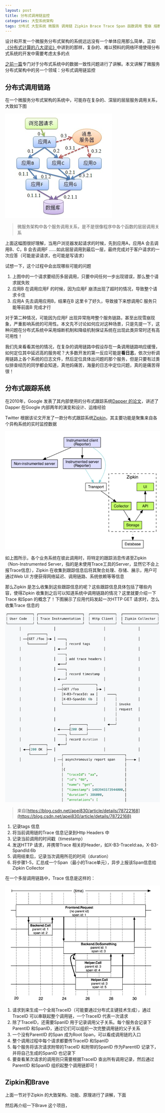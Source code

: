 ```yaml
---
layout: post
title: 分布式调用链监控
categories: 大型系统架构 
tags: 分布式 大型系统 微服务 调用链 Zipkin Brace Trace Span 函数调用 雪崩 熔断机制 降级机制 Dapper
---
```


设计和开发一个微服务分布式架构的系统远远没有一个单体应用那么简单，正如[《分布式计算的八大谬论》](http://xumenger.github.io/the-eight-fallacies-of-distributed-computing-20180817/)中讲到的那样，复杂的、难以预料的网络环境使得分布式系统的开发中需要考虑太多的点

[之前一篇](http://xumenger.github.io/distributed-transaction-20181021/)专门对于分布式系统中的数据一致性问题进行了讲解。本文讲解了微服务分布式架构中的另一个领域：分布式调用链监控

## 分布式调用链路

在一个微服务分布式架构的系统中，可能存在复杂的、深层的层层服务调用关系，大致如下图

![](../media/image/2018-11-01/01.png)

>微服务架构中各个服务调用关系，是不是很像程序中各个函数的层层调用关系

上面这幅图很好理解，当用户浏览器发起请求的时候，先到应用A，应用A 会去调用B、C，B 会去调用F ……如此层层调用到最后一层，最终完成对于客户请求的一次应答（可能是读请求，也可能是写请求）

试想一下，这个过程中会出现哪些可能的问题

1. 上图中的一个请求要经历多层调用，只要中间任何一步出现错误，那么整个请求就失败
2. 应用B 在调用应用F 的时候，因为应用F 崩溃出现了超时的情况，导致整个请求卡住
3. 应用A 先去调用应用B，结果在B 这里卡了好久，导致接下来想调用C 服务只能等前面B 完成才行

对于第二种情况，可能因为应用F 出现异常拖垮整个服务链路，甚至出现雪崩现象，严重影响系统的可用性。本文先不讨论如何应对这种场景，只是先提一下，这种问题在分布式系统中采用熔断机制和降级机制保证系统在出现此类异常时还有高可用性！

我们先来看看其他的情况，在复杂的调用链路中假设存在一条调用链路响应缓慢，如何定位其中延迟高的服务呢？大多数开发的第一反应可能是**看日志**，依次分析调用链路上各个系统的日志文件，然后定位具体出问题的那个服务，但是只要有过类似排查经历的同学都会知道，真他妈痛苦，海量的日志中定位问题，真的是痛苦得很！

## 分布式跟踪系统

在2010年，Google 发表了其内部使用的分布式跟踪系统[Dapper 的论文](http://bigbully.github.io/Dapper-translation/)，讲述了Dapper 在Google 内部两年的演变和设计、运维经验

Twitter 根据该论文开发了一款分布式跟踪系统[Zipkin](https://github.com/openzipkin/zipkin)，其主要功能是聚集来自各个异构系统的实时监控数据

![](../media/image/2018-11-01/02.png)

如上图所示，各个业务系统在彼此调用时，将特定的跟踪消息传递至Zipkin（Non-Instrumented Server，指的是未使用Trace工具的Server，显然它不会上报Trace信息），Zipkin 在收集到跟踪信息后将其聚合处理、存储、展示，用户可通过Web UI 方便获得网络延迟、调用链路、系统依赖等等信息

那么Zipkin 是怎么收集到这些跟踪信息的呢？这些跟踪信息具体包括了哪些内容，使得Zipkin 收集到之后可以知道系统中调用链路的情况？这里就要介绍一下Trace 和Span 的概念了！下图展示了应用代码发起一次HTTP GET 请求时，怎么收集Trace 信息的

![](../media/image/2018-11-01/03.png)

>来自[https://blog.csdn.net/apei830/article/details/78722168](https://blog.csdn.net/apei830/article/details/78722168)

1. 记录tags 信息
2. 将当前调用链的Trace 信息记录到Http Headers 中
3. 记录当前调用的时间戳（timestamp）
4. 发送HTTP 请求，并携带Trace 相关的Header，如X-B3-TraceId:aa，X-B3-SpandId:6b
5. 调用结束后，记录当次调用所花的时间（duration）
6. 将步骤1-5，汇总成一个Span（最小的Trace单元），异步上报该Span信息给Zipkin Collector

在一个多层调用链路中，Trace 信息是这样的：

![](../media/image/2018-11-01/04.png)

1. 请求到来生成一个全局TraceID（可能要通过分布式主键技术生成），通过TraceID 可以串联起整个调用链，一个TraceID 代表一次请求
2. 除了TraceID，还需要SpanID 用于记录调用父子关系。每个服务会记录下ParentID 和SpanID，通过它们可以组织一次完整调用链的父子关系
3. 一个没有ParentID 的Span 成为Root Span，可以看成调用链的入口
4. 整个调用过程中每个请求都要传TraceID 和SpanID
5. 每个服务将该次请求附带的TraceID 和附带的SpanID 作为ParentID 记录下，并将自己生成的SpanID 也记录下
6. 要查看某次请求的调用则只需要根据TraceID 查出所有调用记录，然后通过ParentID 和SpanID 组织起整个调用链即可！

## Zipkin和Brave

上面一节对于Zipkin 的大致架构、功能、原理进行了讲解，下面

然后再介绍一下Brave 这个项目，

